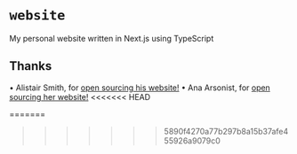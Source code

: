 # `website`

My personal website written in Next.js using TypeScript

## Thanks

• Alistair Smith, for [open sourcing his website!](https://github.com/alii/website)
• Ana Arsonist, for [open sourcing her website!](https://github.com/AnaArsonist/anahoward.me)
<<<<<<< HEAD

=======
>>>>>>> 5890f4270a77b297b8a15b37afe455926a9079c0

